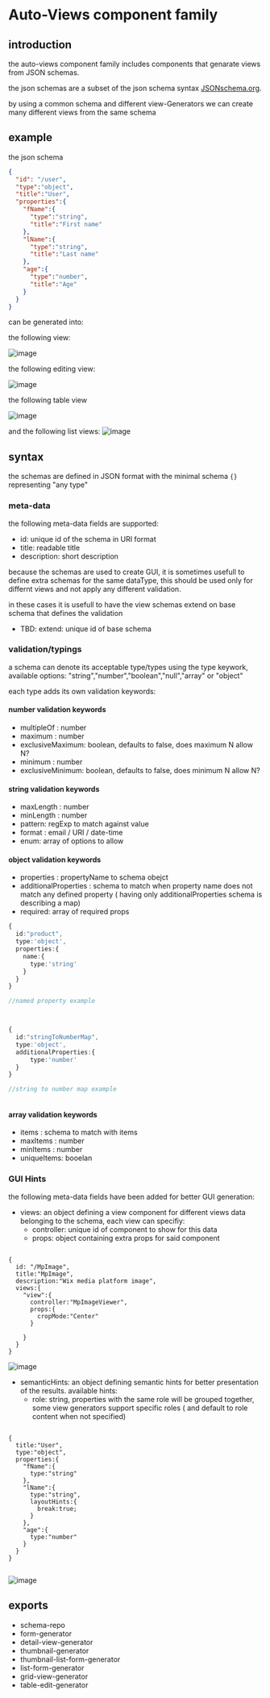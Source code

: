 # Auto-Views component family

## introduction

the auto-views component family includes components that genarate views from JSON schemas.

the json schemas are a subset of the json schema syntax [JSONschema.org](http://json-schema.org).

by using a common schema and different view-Generators we can create many different views from the same schema

## example

the json schema

```json
{
  "id": "/user",
  "type":"object",
  "title":"User",
  "properties":{
    "fName":{
      "type":"string",
      "title":"First name"
    },
    "lName":{
      "type":"string",
      "title":"Last name"
    },
    "age":{
      "type":"number",
      "title":"Age"
    }
  }
}

```
can be generated into:

the following view:

![image](https://user-images.githubusercontent.com/2289769/27994043-55fb639e-64be-11e7-906f-be9703cdc6c1.png)



the following editing view:

![image](https://user-images.githubusercontent.com/2289769/27994053-88ffa818-64be-11e7-8301-b9387e721eab.png)

the following table view

![image](https://user-images.githubusercontent.com/2289769/27994097-306a5b8e-64bf-11e7-8611-b50dcb275314.png)



and the following list views:
![image](https://user-images.githubusercontent.com/2289769/27994085-ef35dd3c-64be-11e7-80b0-f4c91b1c1516.png)



## syntax

the schemas are defined in JSON format with the minimal schema  ```{}``` representing "any type"

### meta-data

the following meta-data fields are supported:

* id: unique id of the schema in URI format
* title: readable title
* description: short description

because the schemas are used to create GUI, it is sometimes usefull to define extra schemas for the same dataType, this should be used only for differnt views and not apply any different validation.

in these cases it is usefull to have the view schemas extend on base schema that defines the validation

* TBD: extend: unique id of base schema

### validation/typings

a schema can denote its acceptable type/types using the type keywork, available options: "string","number","boolean","null","array" or "object"

each type adds its own validation keywords:

#### number validation keywords
* multipleOf : number
* maximum  : number
* exclusiveMaximum: boolean, defaults to false, does maximum N allow N?
* minimum : number
* exclusiveMinimum: boolean, defaults to false, does minimum N allow N?

#### string validation keywords
* maxLength : number
* minLength  : number
* pattern: regExp to match against value
* format : email / URI / date-time
* enum: array of options to allow


#### object validation keywords
* properties : propertyName to schema obejct
* additionalProperties  : schema to match when property name does not match any defined property ( having only additionalProperties schema is describing a map)
* required: array of required props

```ts
{
  id:"product",
  type:'object',
  properties:{
    name:{
      type:'string'
    }
  }
}

//named property example



{
  id:"stringToNumberMap",
  type:'object',
  additionalProperties:{
      type:'number'
  }
}

//string to number map example



```


#### array validation keywords
* items : schema to match with items
* maxItems  : number
* minItems  : number
* uniqueItems: booelan


### GUI Hints
the following meta-data fields have been added for better GUI generation:

* views: an object defining a view component for different views data belonging to the schema, each view can specifiy:
  * controller: unique id of component to show for this data
  * props: object containing extra props for said component

```tsx

{
  id: "/MpImage",
  title:"MpImage",
  description:"Wix media platform image",
  views:{
    "view":{
      controller:"MpImageViewer",
      props:{
        cropMode:"Center"
      }

    }
  }
}

```
![image](https://user-images.githubusercontent.com/2289769/27993957-dcbdfd90-64bb-11e7-9d46-01c76518d5f4.png)

* semanticHints: an object defining semantic hints for better presentation of the results. available hints:
  * role: string, properties with the same role will be grouped together, some view generators support specific roles ( and default to role content when not specified)

```tsx

{
  title:"User",
  type:"object",
  properties:{
    "fName":{
      type:"string"
    },
    "lName":{
      type:"string",
      layoutHints:{
        break:true;
      }
    },
    "age":{
      type:"number"
    }
  }
}


```
![image](https://user-images.githubusercontent.com/2289769/27994104-48742f20-64bf-11e7-8b34-87380415571c.png)





## exports

* schema-repo
* form-generator
* detail-view-generator
* thumbnail-generator
* thumbnail-list-form-generator
* list-form-generator
* grid-view-generator
* table-edit-generator
